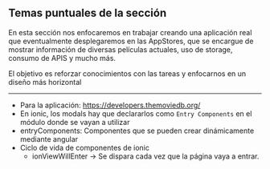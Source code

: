 ## Temas puntuales de la sección
En esta sección nos enfocaremos en trabajar creando una aplicación real que eventualmente desplegaremos en las AppStores, que se encargue de mostrar información de diversas películas actuales, uso de storage, consumo de APIS y mucho más.

El objetivo es reforzar conocimientos con las tareas y enfocarnos en un diseño más horizontal

---

- Para la aplicación: https://developers.themoviedb.org/
- En ionic, los modals hay que declararlos como `Entry Components` en el módulo donde se vayan a utilizar
- entryComponents: Componentes que se pueden crear dinámicamente mediante angular
- Ciclo de vida de componentes de ionic
  - ionViewWillEnter -> Se dispara cada vez que la página vaya a entrar.